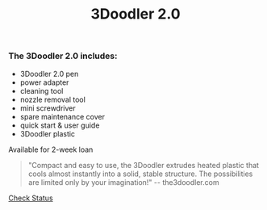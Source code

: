 ﻿---
layout: post
title: 3Doodler 2.0
categories: jekyll update
img: 3doodler2.jpg
---
### The 3Doodler 2.0 includes:

  
- 3Doodler 2.0 pen
- power adapter
- cleaning tool
- nozzle removal tool
- mini screwdriver
- spare maintenance cover
- quick start & user guide
- 3Doodler plastic

Available for 2-week loan

>"Compact and easy to use, the 3Doodler extrudes heated plastic that cools almost instantly into a solid, stable structure. The possibilities are limited only by your imagination!" -- the3doodler.com


<a href="https://vufind.carli.illinois.edu/vf-dpu/Record/dpu_1231760" target="-blank" class="btn btn-primary btn-lg">Check Status</a>
